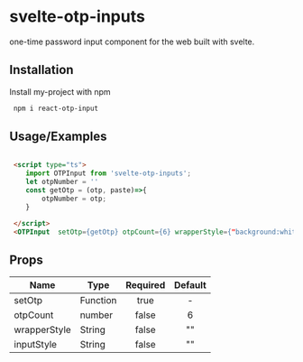 
# svelte-otp-inputs

one-time password input component for the web built with svelte.


## Installation

Install my-project with npm

```bash
 npm i react-otp-input
```


    
## Usage/Examples

```html

 <script type="ts">
    import OTPInput from 'svelte-otp-inputs';
    let otpNumber = ''
    const getOtp = (otp, paste)=>{ 
        otpNumber = otp;
    }

 </script>
 <OTPInput  setOtp={getOtp} otpCount={6} wrapperStyle={"background:white;"} inputStyle={"color:gray;"}/>
```

## Props

| **Name**     | **Type** | **Required** | **Default** |
|--------------|----------|:------------:|:-----------:|
| setOtp       | Function |     true     |      -      |
| otpCount     | number   |     false    |      6      |
| wrapperStyle | String   |     false    |      ""     |
| inputStyle   | String   |     false    |      ""     |
